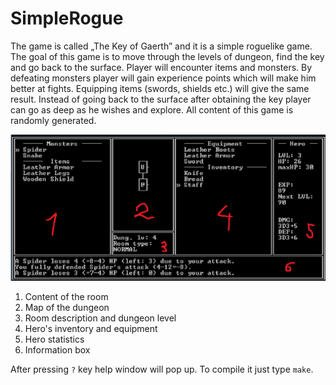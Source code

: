 # SimpleRogue
The game is called „The Key of Gaerth” and it is a simple roguelike game. The goal of this game is to move through the levels of dungeon, find the key and go back to the surface. Player will encounter items and monsters. By defeating monsters player will gain experience points which will make him better at fights. Equipping items (swords, shields etc.) will give the same result. Instead of going back to the surface after obtaining the key player can go as deep as he wishes and explore. All content of this game is randomly generated.


![screen_from_game](https://github.com/Batawi/SimpleRogue/blob/master/game_screen.png)

1. Content of the room
2. Map of the dungeon
3. Room description and dungeon level
4. Hero's inventory and equipment
5. Hero statistics
6. Information box

After pressing `?` key help window will pop up. To compile it just type `make`.
